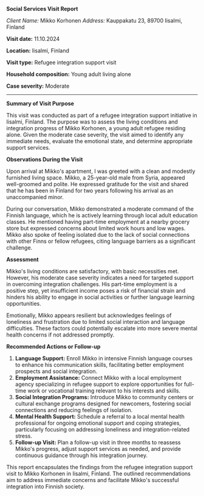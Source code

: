 **Social Services Visit Report**

*Client Name:* Mikko Korhonen
*Address:* Kauppakatu 23, 89700 Iisalmi, Finland

**Visit date:** 11.10.2024

**Location:** Iisalmi, Finland

**Visit type:** Refugee integration support visit

**Household composition:** Young adult living alone

**Case severity:** Moderate

---

**Summary of Visit Purpose**

This visit was conducted as part of a refugee integration support initiative in Iisalmi, Finland. The purpose was to assess the living conditions and integration progress of Mikko Korhonen, a young adult refugee residing alone. Given the moderate case severity, the visit aimed to identify any immediate needs, evaluate the emotional state, and determine appropriate support services.

**Observations During the Visit**

Upon arrival at Mikko's apartment, I was greeted with a clean and modestly furnished living space. Mikko, a 25-year-old male from Syria, appeared well-groomed and polite. He expressed gratitude for the visit and shared that he has been in Finland for two years following his arrival as an unaccompanied minor.

During our conversation, Mikko demonstrated a moderate command of the Finnish language, which he is actively learning through local adult education classes. He mentioned having part-time employment at a nearby grocery store but expressed concerns about limited work hours and low wages. Mikko also spoke of feeling isolated due to the lack of social connections with other Finns or fellow refugees, citing language barriers as a significant challenge.

**Assessment**

Mikko's living conditions are satisfactory, with basic necessities met. However, his moderate case severity indicates a need for targeted support in overcoming integration challenges. His part-time employment is a positive step, yet insufficient income poses a risk of financial strain and hinders his ability to engage in social activities or further language learning opportunities.

Emotionally, Mikko appears resilient but acknowledges feelings of loneliness and frustration due to limited social interaction and language difficulties. These factors could potentially escalate into more severe mental health concerns if not addressed promptly.

**Recommended Actions or Follow-up**

1. **Language Support:** Enroll Mikko in intensive Finnish language courses to enhance his communication skills, facilitating better employment prospects and social integration.
2. **Employment Assistance:** Connect Mikko with a local employment agency specializing in refugee support to explore opportunities for full-time work or vocational training relevant to his interests and skills.
3. **Social Integration Programs:** Introduce Mikko to community centers or cultural exchange programs designed for newcomers, fostering social connections and reducing feelings of isolation.
4. **Mental Health Support:** Schedule a referral to a local mental health professional for ongoing emotional support and coping strategies, particularly focusing on addressing loneliness and integration-related stress.
5. **Follow-up Visit:** Plan a follow-up visit in three months to reassess Mikko's progress, adjust support services as needed, and provide continuous guidance through his integration journey.

This report encapsulates the findings from the refugee integration support visit to Mikko Korhonen in Iisalmi, Finland. The outlined recommendations aim to address immediate concerns and facilitate Mikko's successful integration into Finnish society.